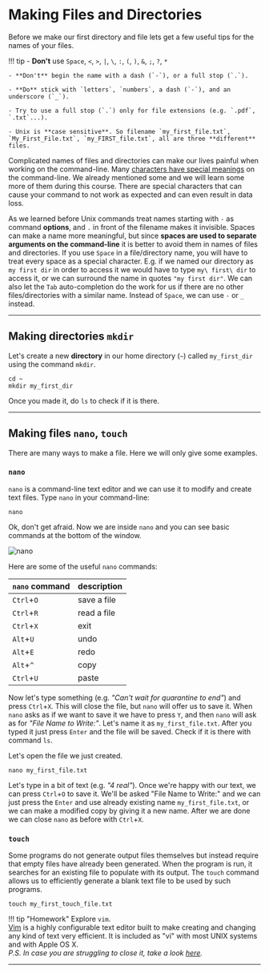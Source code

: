 # Making Files and Directories

Before we make our first directory and file lets get a few useful tips
for the names of your files.

!!! tip
    - **Don't** use `Space`, `<`, `>`, `|`, `\`, `:`, `(`, `)`, `&`, `;`, `?`, `*`

    - **Don't** begin the name with a dash (`-`), or a full stop (`.`).

    - **Do** stick with `letters`, `numbers`, a dash (`-`), and an underscore (`_`). 
            
    - Try to use a full stop (`.`) only for file extensions (e.g. `.pdf`, `.txt`...).

    - Unix is **case sensitive**. So filename `my_first_file.txt`, `My_First_File.txt`, `my_FIRST_file.txt`, all are three **different** files.

Complicated names of files and directories can make our lives painful
when working on the command-line. Many [characters have special
meanings](https://www.howtogeek.com/439199/15-special-characters-you-need-to-know-for-bash/)
on the command-line. We already mentioned some and we will learn some
more of them during this course. There are special characters that can
cause your command to not work as expected and can even result in data
loss.

As we learned before Unix commands treat names starting with `-` as
command **options**, and `.` in front of the filename makes it
invisible. Spaces can make a name more meaningful, but since **spaces
are used to separate arguments on the command-line** it is better to
avoid them in names of files and directories. If you use `Space` in a
file/directory name, you will have to treat every space as a special
character. E.g. if we named our directory as `my first dir` in order to
access it we would have to type `my\ first\ dir` to access it, or we can
surround the name in quotes `"my first dir"`. We can also let the `Tab`
auto-completion do the work for us if there are no other
files/directories with a similar name. Instead of `Space`, we can use
`-` or `_` instead.

------------------------------------------------------------------------

## Making directories `mkdir`

Let's create a new **directory** in our home directory (`~`) called
`my_first_dir` using the command `mkdir`.

```
cd ~
mkdir my_first_dir 
```

Once you made it, do `ls` to check if it is there.

------------------------------------------------------------------------

## Making files `nano`, `touch`

There are many ways to make a file. Here we will only give some
examples.

### `nano`

`nano` is a command-line text editor and we can use it to modify and
create text files. Type `nano` in your command-line:

```
nano 
```

Ok, don't get afraid. Now we are inside `nano` and you can see basic
commands at the bottom of the window.

![nano](https://cdn.staticaly.com/gh/Lin-Buo-Ren/nano-snap/24def40f/snap/local/screenshots/main-interface.png)


Here are some of the useful `nano` commands:

| `nano` command     | description |
|--------------------|-------------|
| `Ctrl`+`O`         | save a file |
| `Ctrl`+`R`         | read a file |
| `Ctrl`+`X`         | exit        |
| `Alt`+`U`          | undo        |
| `Alt`+`E`          | redo        |
| `Alt`+`^`          | copy        |
| `Ctrl`+`U`         | paste       |

Now let's type something (e.g. *"Can't wait for quarantine to end"*) and
press `Ctrl`+`X`. This will close the file, but `nano` will offer us to
save it. When `nano` asks as if we want to save it we have to press `Y`,
and then `nano` will ask as for _"File Name to Write:"_. Let's name it as
`my_first_file.txt`. After you typed it just press `Enter` and the file
will be saved. Check if it is there with command `ls`.

Let's open the file we just created.

```
nano my_first_file.txt
```

Let's type in a bit of text (e.g. _"4 real"_). Once we're happy with our
text, we can press `Ctrl`+`O` to save it. We'll be asked "File Name to
Write:" and we can just press the `Enter` and use already existing name
`my_first_file.txt`, or we can make a modified copy by giving it a new
name. After we are done we can close `nano` as before with `Ctrl`+`X`.


### `touch`

Some programs do not generate output files themselves but instead
require that empty files have already been generated. When the program
is run, it searches for an existing file to populate with its output.
The `touch` command allows us to efficiently generate a blank text file
to be used by such programs.

```
touch my_first_touch_file.txt
```

!!! tip "Homework"
    Explore `vim`.<br /> 
    [Vim](https://www.vim.org/) is a highly configurable text editor built to make creating and changing any kind of text very efficient. It is included as "vi" with most UNIX systems and with Apple OS X. <br />
    _P.S. In case you are struggling to close it, take a look [here](https://phoenixnap.com/kb/how-to-exit-vim)._

------------------------------------------------------------------------
